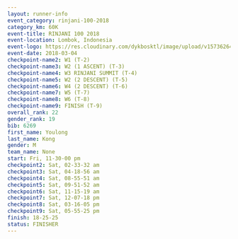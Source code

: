 ```yaml
---
layout: runner-info 
event_category: rinjani-100-2018 
category_km: 60K 
event-title: RINJANI 100 2018 
event-location: Lombok, Indonesia 
event-logo: https://res.cloudinary.com/dykbosktl/image/upload/v1573626435/Logo/Rinjani_eoufbh.png 
event-date: 2018-03-04 
checkpoint-name2: W1 (T-2) 
checkpoint-name3: W2 (1 ASCENT) (T-3) 
checkpoint-name4: W3 RINJANI SUMMIT (T-4) 
checkpoint-name5: W2 (2 DESCENT) (T-5) 
checkpoint-name6: W4 (2 DESCENT) (T-6) 
checkpoint-name7: W5 (T-7) 
checkpoint-name8: W6 (T-8) 
checkpoint-name9: FINISH (T-9) 
overall_rank: 22
gender_rank: 19
bib: 6269
first_name: Youlong
last_name: Kong
gender: M
team_name: None
start: Fri, 11-30-00 pm
checkpoint2: Sat, 02-33-32 am
checkpoint3: Sat, 04-18-56 am
checkpoint4: Sat, 08-55-51 am
checkpoint5: Sat, 09-51-52 am
checkpoint6: Sat, 11-15-19 am
checkpoint7: Sat, 12-07-18 pm
checkpoint8: Sat, 03-16-05 pm
checkpoint9: Sat, 05-55-25 pm
finish: 18-25-25
status: FINISHER
---
```

